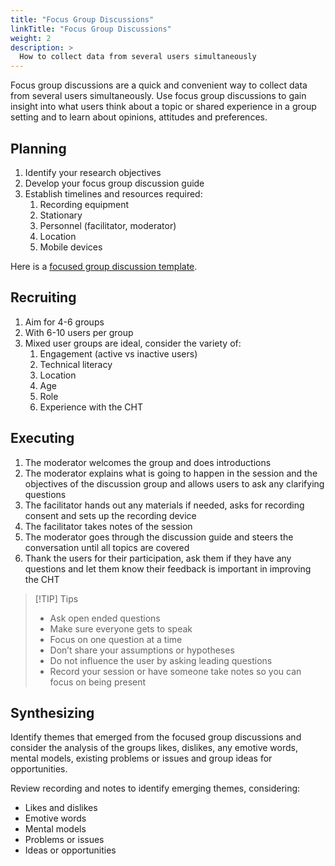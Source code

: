 ```yaml
---
title: "Focus Group Discussions"
linkTitle: "Focus Group Discussions"
weight: 2
description: >
  How to collect data from several users simultaneously
---
```


Focus group discussions are a quick and convenient way to collect data from several users simultaneously. Use focus group discussions to gain insight into what users think about a topic or shared experience in a group setting and to learn about opinions, attitudes and preferences. 

## Planning

1. Identify your research objectives
2. Develop your focus group discussion guide
3. Establish timelines and resources required:
    1. Recording equipment
    2. Stationary
    3. Personnel (facilitator, moderator)
    4. Location
    5. Mobile devices

Here is a [focused group discussion template](/template).

## Recruiting

1. Aim for 4-6 groups
2. With 6-10 users per group 
3. Mixed user groups are ideal, consider the variety of:
    1. Engagement (active vs inactive users)
    2. Technical literacy
    3. Location
    4. Age
    5. Role
    6. Experience with the CHT

## Executing

1. The moderator welcomes the group and does introductions
2. The moderator explains what is going to happen in the session and the objectives of the discussion group and allows users to ask any clarifying questions
3. The facilitator hands out any materials if needed, asks for recording consent and sets up the recording device 
4. The facilitator takes notes of the session
5. The moderator goes through the discussion guide and steers the conversation until all topics are covered
6. Thank the users for their participation, ask them if they have any questions and let them know their feedback is important in improving the CHT

> [!TIP] Tips
> * Ask open ended questions
> * Make sure everyone gets to speak
> * Focus on one question at a time
> * Don’t share your assumptions or hypotheses
> * Do not influence the user by asking leading questions
> * Record your session or have someone take notes so you can focus on being present

## Synthesizing

Identify themes that emerged from the focused group discussions and consider the analysis of the groups likes, dislikes, any emotive words, mental models, existing problems or issues and group ideas for opportunities.

Review recording and notes to identify emerging themes, considering:

* Likes and dislikes
* Emotive words
* Mental models
* Problems or issues
* Ideas or opportunities
